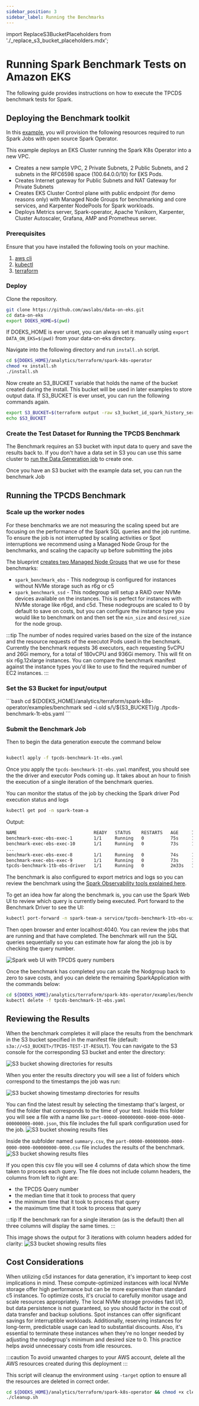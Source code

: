 ```yaml
---
sidebar_position: 3
sidebar_label: Running the Benchmarks
---
```

import ReplaceS3BucketPlaceholders from './_replace_s3_bucket_placeholders.mdx';

# Running Spark Benchmark Tests on Amazon EKS

The following guide provides instructions on how to execute the TPCDS benchmark tests for Spark.

## Deploying the Benchmark toolkit

In this [example](https://github.com/awslabs/data-on-eks/tree/main/analytics/terraform/spark-k8s-operator), you will provision the following resources required to run Spark Jobs with open source Spark Operator.

This example deploys an EKS Cluster running the Spark K8s Operator into a new VPC.

- Creates a new sample VPC, 2 Private Subnets, 2 Public Subnets, and 2 subnets in the RFC6598 space (100.64.0.0/10) for EKS Pods.
- Creates Internet gateway for Public Subnets and NAT Gateway for Private Subnets
- Creates EKS Cluster Control plane with public endpoint (for demo reasons only) with Managed Node Groups for benchmarking and core services, and Karpenter NodePools for Spark workloads.
- Deploys Metrics server, Spark-operator, Apache Yunikorn, Karpenter, Cluster Autoscaler, Grafana, AMP and Prometheus server.

### Prerequisites

Ensure that you have installed the following tools on your machine.

1. [aws cli](https://docs.aws.amazon.com/cli/latest/userguide/install-cliv2.html)
2. [kubectl](https://Kubernetes.io/docs/tasks/tools/)
3. [terraform](https://learn.hashicorp.com/tutorials/terraform/install-cli)



### Deploy

Clone the repository.

```bash
git clone https://github.com/awslabs/data-on-eks.git
cd data-on-eks
export DOEKS_HOME=$(pwd)
```

If DOEKS_HOME is ever unset, you can always set it manually using `export
DATA_ON_EKS=$(pwd)` from your data-on-eks directory.

Navigate into the following directory and run `install.sh` script.

```bash
cd ${DOEKS_HOME}/analytics/terraform/spark-k8s-operator
chmod +x install.sh
./install.sh
```

Now create an S3_BUCKET variable that holds the name of the bucket created
during the install. This bucket will be used in later examples to store output
data. If S3_BUCKET is ever unset, you can run the following commands again.

```bash
export S3_BUCKET=$(terraform output -raw s3_bucket_id_spark_history_server)
echo $S3_BUCKET
```


### Create the Test Dataset for Running the TPCDS Benchmark
The Benchmark requires an S3 bucket with input data to query and save the results back to.
If you don't have a data set in S3 you can use this same cluster to [run the Data Generation job](./data-generation.md) to create one.

Once you have an S3 bucket with the example data set, you can run the benchmark Job


## Running the TPCDS Benchmark

### Scale up the worker nodes
For these benchmarks we are not measuring the scaling speed but are focusing on the performance of the Spark SQL queries and the job runtime. To ensure the job is not interrupted by scaling activities or Spot interruptions we recommend using a Managed Node Group for the benchmarks, and scaling the capacity up before submitting the jobs

The blueprint [creates two Managed Node Groups](https://github.com/awslabs/data-on-eks/blob/main/analytics/terraform/spark-k8s-operator/eks.tf#L120-L207) that we use for these benchmarks:
- `spark_benchmark_ebs` - This nodegroup is configured for instances without NVMe storage such as r6g or c5
- `spark_benchmark_ssd` - This nodegroup will setup a RAID over NVMe devices available on the instances. This is perfect for instances with NVMe storage like r6gd, and c5d.
These nodegroups are scaled to 0 by default to save on costs, but you can configure the instance type you would like to benchmark on and then set the `min_size` and `desired_size` for the node group.

:::tip
The number of nodes required varies based on the size of the instance and the resource requests of the executot Pods used in the benchmark. Currently the benchmark requests 36 executors, each requesting 5vCPU and 26Gi memory, for a total of 180vCPU and 936Gi memory. This will fit on six r6g.12xlarge instances. You can compare the benchmark manifest against the instance types you'd like to use to find the required number of EC2 instances.
:::


### Set the S3 Bucket for input/output

<!-- Docusaurus will not render the {props.filename} inside of a ```codeblock``` -->
<ReplaceS3BucketPlaceholders filename="./tpcds-benchmark-1t-ebs.yaml" />
```bash
cd ${DOEKS_HOME}/analytics/terraform/spark-k8s-operator/examples/benchmark
sed -i.old s/\<S3_BUCKET\>/${S3_BUCKET}/g ./tpcds-benchmark-1t-ebs.yaml
```

### Submit the Benchmark Job

Then to begin the data generation execute the command below

```bash

kubectl apply -f tpcds-benchmark-1t-ebs.yaml
```

Once you apply the `tpcds-benchmark-1t-ebs.yaml` manifest, you should see the the driver and executor Pods coming up. It takes about an hour to finish the execution of a single iteration of the benchmark queries.

You can monitor the status of the job by checking the Spark driver Pod execution status and logs

```bash
kubectl get pod -n spark-team-a
```

Output:
```bash
NAME                             READY   STATUS    RESTARTS   AGE     IP               NODE                             NOMINATED NODE   READINESS GATES
benchmark-exec-ebs-exec-1        1/1     Running   0          75s     100.64.251.188   ip-100-64-219-156.ec2.internal   <none>           <none>
benchmark-exec-ebs-exec-10       1/1     Running   0          73s     100.64.213.1     ip-100-64-146-124.ec2.internal   <none>           <none>
...
benchmark-exec-ebs-exec-8        1/1     Running   0          74s     100.64.202.23    ip-100-64-219-156.ec2.internal   <none>           <none>
benchmark-exec-ebs-exec-9        1/1     Running   0          73s     100.64.238.20    ip-100-64-175-12.ec2.internal    <none>           <none>
tpcds-benchmark-1tb-ebs-driver   1/1     Running   0          2m33s   100.64.228.162   ip-100-64-213-174.ec2.internal   <none>           <none>
```

The benchmark is also configured to export metrics and logs so you can review the benchmark using the [Spark Observability tools explained here](https://awslabs.github.io/data-on-eks/docs/blueprints/data-analytics/observability-spark-operator-doeks#spark-history-server).

To get an idea how far along the benchmark is, you can use the Spark Web UI to review which query is currently being executed.
Port forward to the Benchmark Driver to see the UI:
```bash
kubectl port-forward -n spark-team-a service/tpcds-benchmark-1tb-ebs-ui-svc 4040:4040
```
Then open browser and enter localhost:4040. You can review the jobs that are running and that have completed. The benchmark will run the SQL queries sequentially so you can estimate how far along the job is by checking the query number.

![Spark web UI with TPCDS query numbers](./img/benchmark-sql-page.png)

Once the benchmark has completed you can scale the Nodgroup back to zero to save costs, and you can delete the remaining SparkApplication with the commands below:
```bash
cd ${DOEKS_HOME}/analytics/terraform/spark-k8s-operator/examples/benchmark
kubectl delete -f tpcds-benchmark-1t-ebs.yaml
```

## Reviewing the Results

When the benchmark completes it will place the results from the benchmark in the S3 bucket specified in the manifest file (default: `s3a://<S3_BUCKET>/TPCDS-TEST-1T-RESULT`). You can navigate to the S3 console for the corresponding S3 bucket and enter the directory:

![S3 bucket showing directories for results](./img/results-s3-root.png)

When you enter the results directory you will see a list of folders which correspond to the timestamps the job was run:

![S3 bucket showing timestamp directories for results](./img/results-s3-timestamps.png)

You can find the latest result by selecting the timestamp that's largest, or find the folder that corresponds to the time of your test.
Inside this folder you will see a file with a name like `part-00000-000000000-0000-0000-0000-000000000-0000.json`, this file includes the full spark configuration used for the job.
![S3 bucket showing results files](./img/results-s3-result-folder.png)

Inside the subfolder named `summary.csv`, the `part-00000-000000000-0000-0000-0000-000000000-0000.csv` file includes the results of the benchmark.
![S3 bucket showing results files](./img/results-s3-csv.png)

If you open this csv file you will see 4 columns of data which show the time taken to process each query. The file does not include column headers, the columns from left to right are:
- the TPCDS Query number
- the median time that it took to process that query
- the minimum time that it took to process that query
- the maximum time that it took to process that query

:::tip
If the benchmark ran for a single iiteration (as is the default) then all three columns will display the same times.
:::

This image shows the output for 3 iterations with column headers added for clarity:
![S3 bucket showing results files](./img/results-data-exmp.png)

## Cost Considerations

When utilizing c5d instances for data generation, it's important to keep cost implications in mind. These compute-optimized instances with local NVMe storage offer high performance but can be more expensive than standard c5 instances. To optimize costs, it's crucial to carefully monitor usage and scale resources appropriately. The local NVMe storage provides fast I/O, but data persistence is not guaranteed, so you should factor in the cost of data transfer and backup solutions. Spot instances can offer significant savings for interruptible workloads. Additionally, reserving instances for long-term, predictable usage can lead to substantial discounts. Also, it's essential to terminate these instances when they're no longer needed by adjusting the nodegroup's minimum and desired size to 0. This practice helps avoid unnecessary costs from idle resources.

:::caution
To avoid unwanted charges to your AWS account, delete all the AWS resources created during this deployment
:::

This script will cleanup the environment using `-target` option to ensure all the resources are deleted in correct order.

```bash
cd ${DOEKS_HOME}/analytics/terraform/spark-k8s-operator && chmod +x cleanup.sh
./cleanup.sh
```
